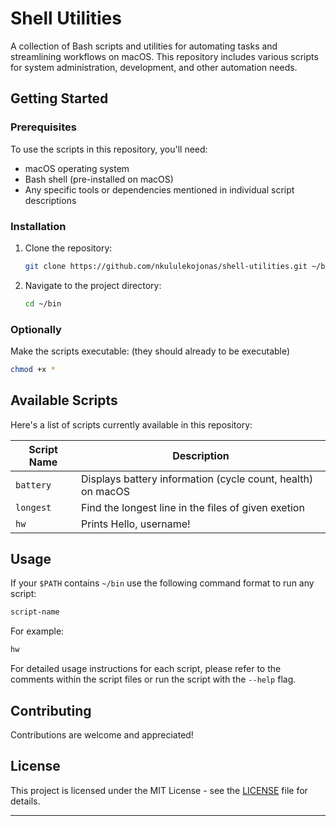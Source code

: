# Shell Utilities

A collection of Bash scripts and utilities for automating tasks and streamlining workflows on macOS. This repository includes various scripts for system administration, development, and other automation needs.

## Getting Started

### Prerequisites

To use the scripts in this repository, you'll need:

- macOS operating system
- Bash shell (pre-installed on macOS)
- Any specific tools or dependencies mentioned in individual script descriptions

### Installation

1. Clone the repository:
   ```bash
   git clone https://github.com/nkululekojonas/shell-utilities.git ~/bin
   ```

2. Navigate to the project directory:
   ```bash
   cd ~/bin
   ```

### Optionally 

Make the scripts executable: (they should already to be executable)
   ```bash
   chmod +x *
   ```

## Available Scripts

Here's a list of scripts currently available in this repository:

| Script Name | Description |
|-------------|-------------|
| `battery` | Displays battery information (cycle count, health) on macOS |
| `longest` | Find the longest line in the files of given exetion |
| `hw` | Prints Hello, username! |

## Usage

If your `$PATH` contains `~/bin` use the following command format to run any script:

```bash
script-name
```

For example:

```bash
hw
```

For detailed usage instructions for each script, please refer to the comments within the script files or run the script with the `--help` flag.

## Contributing

Contributions are welcome and appreciated!

## License

This project is licensed under the MIT License - see the [LICENSE](LICENSE) file for details.

---
